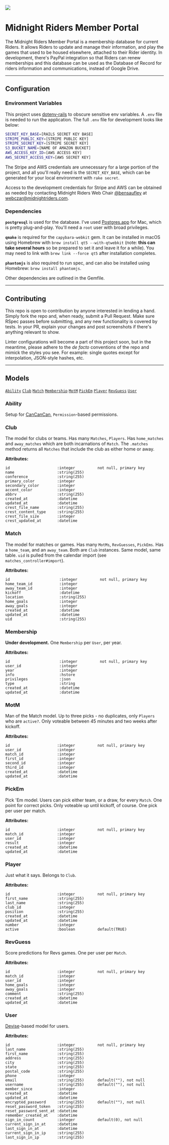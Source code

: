 ![](https://circleci.com/gh/MidnightRiders/MemberPortal.svg?style=shield)

# Midnight Riders Member Portal

The Midnight Riders Member Portal is a membership database for current Riders. It allows Riders
to update and manage their information, and play the games that used to be housed elsewhere, attached
to their Rider identity. In development, there's PayPal integration so that Riders can renew memberships
and this database can be used as the Database of Record for riders information and communications,
instead of Google Drive.

----

## Configuration

### Environment Variables
This project uses [dotenv-rails](https://github.com/bkeepers/dotenv) to obscure sensitive env variables.
A `.env` file is needed to run the application. The full `.env` file for development looks like below:

```bash
SECRET_KEY_BASE=[RAILS SECRET KEY BASE]
STRIPE_PUBLIC_KEY=[STRIPE PUBLIC KEY]
STRIPE_SECRET_KEY=[STRIPE SECRET KEY]
S3_BUCKET_NAME=[NAME OF AMAZON BUCKET]
AWS_ACCESS_KEY_ID=[AWS ACCESS KEY]
AWS_SECRET_ACCESS_KEY=[AWS SECRET KEY]
```

The Stripe and AWS credentials are unnecessary for a large portion of the project, and all you'll really
need is the `SECRET_KEY_BASE`, which can be generated for your local environment with `rake secret`.

Access to the development credentials for Stripe and AWS can be obtained as needed by contacting
Midnight Riders Web Chair [@bensaufley](https://github.com/bensaufley) at
[webczar@midnightriders.com](mailto:webczar@midnightriders.com).

### Dependencies
**`postgresql`** is used for the database. I've used [Postgres.app](https://postgresapp.com/documentation/install.html)
for Mac, which is pretty plug-and-play. You'll need a `root` user with broad privileges.

**`qmake`** is required for the `capybara-webkit` gem. It can be installed in macOS using Homebrew with
`brew install qt5 --with-qtwebkit` (note: **this can take several hours** so be prepared to set it
and leave it for a while). You may need to link with `brew link --force qt5` after installation completes.

**`phantomjs`** is also required to run spec, and can also be installed using Homebrew:
`brew install phantomjs`.

Other dependencies are outlined in the Gemfile.

----

## Contributing

This repo is open to contribution by anyone interested in lending a hand. Simply fork the repo and, when ready,
submit a Pull Request. Make sure RSpec passes before submitting, and any new functionality is covered by tests. In your PR, explain
your changes and post screenshots if there's anything relevant to show.

Linter configurations will become a part of this project soon, but in the meantime, please adhere to the _de facto_
conventions of the repo and mimick the styles you see. For example: single quotes except for interpolation, JSON-style hashes, etc.

----

## Models

[`Ability`](#markdown-header-ability)
[`Club`](#markdown-header-club)
[`Match`](#markdown-header-match)
[`Membership`](#markdown-header-membership)
[`MotM`](#markdown-header-motm)
[`PickEm`](#markdown-header-pickem)
[`Player`](#markdown-header-player)
[`RevGuess`](#markdown-header-revguess)
[`User`](#markdown-header-user)

### Ability

Setup for [CanCanCan](https://github.com/CanCanCommunity/cancancan), `Permission`-based permissions.

### Club

The model for clubs or teams. Has many `Matches`, `Players`. Has `home_matches` and `away_matches`
which are both incarnations of `Match`. The `.matches` method returns all `Matches` that include
the club as either home or away.

**Attributes:**

    id                     :integer          not null, primary key
    name                   :string(255)
    conference             :string(255)
    primary_color          :integer
    secondary_color        :integer
    accent_color           :integer
    abbrv                  :string(255)
    created_at             :datetime
    updated_at             :datetime
    crest_file_name        :string(255)
    crest_content_type     :string(255)
    crest_file_size        :integer
    crest_updated_at       :datetime

### Match

The model for matches or games. Has many `MotMs`, `RevGuesses`, `PickEms`. Has a `home_team`,
and an `away_team`. Both are `Club` instances. Same model, same table. `uid` is pulled from
the calendar import (see `matches_controller#import`).

**Attributes:**

    id                      :integer          not null, primary key
    home_team_id            :integer
    away_team_id            :integer
    kickoff                 :datetime
    location                :string(255)
    home_goals              :integer
    away_goals              :integer
    created_at              :datetime
    updated_at              :datetime
    uid                     :string(255)

### Membership

**Under development.** One `Membership` per `User`, per year.

**Attributes:**

    id                      :integer          not null, primary key
    user_id                 :integer
    year                    :integer
    info                    :hstore
    privileges              :json
    type                    :string
    created_at              :datetime
    updated_at              :datetime

### MotM

Man of the Match model. Up to three picks - no duplicates, only `Players` who are `active?`.
Only voteable between 45 minutes and two weeks after kickoff. 

**Attributes:**

    id                     :integer          not null, primary key
    user_id                :integer
    match_id               :integer
    first_id               :integer
    second_id              :integer
    third_id               :integer
    created_at             :datetime
    updated_at             :datetime

### PickEm

Pick 'Em model. Users can pick either team, or a draw, for every `Match`. One point for correct
picks. Only voteable up until kickoff, of course. One pick per user per match.

**Attributes:**

    id                     :integer          not null, primary key
    match_id               :integer
    user_id                :integer
    result                 :integer
    created_at             :datetime
    updated_at             :datetime

### Player

Just what it says. Belongs to `Club`.

**Attributes:**

    id                     :integer          not null, primary key
    first_name             :string(255)
    last_name              :string(255)
    club_id                :integer
    position               :string(255)
    created_at             :datetime
    updated_at             :datetime
    number                 :integer
    active                 :boolean          default(TRUE)

### RevGuess

Score predictions for Revs games. One per user per `Match`.

**Attributes:**

    id                     :integer          not null, primary key
    match_id               :integer
    user_id                :integer
    home_goals             :integer
    away_goals             :integer
    comment                :string(255)
    created_at             :datetime
    updated_at             :datetime

### User

[Devise](https://github.com/plataformatec/devise)-based model for users.

**Attributes:**

    id                     :integer          not null, primary key
    last_name              :string(255)
    first_name             :string(255)
    address                :string(255)
    city                   :string(255)
    state                  :string(255)
    postal_code            :string(255)
    phone                  :integer
    email                  :string(255)      default(""), not null
    username               :string(255)      default(""), not null
    member_since           :integer
    created_at             :datetime
    updated_at             :datetime
    encrypted_password     :string(255)      default(""), not null
    reset_password_token   :string(255)
    reset_password_sent_at :datetime
    remember_created_at    :datetime
    sign_in_count          :integer          default(0), not null
    current_sign_in_at     :datetime
    last_sign_in_at        :datetime
    current_sign_in_ip     :string(255)
    last_sign_in_ip        :string(255)
